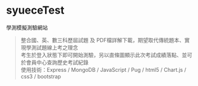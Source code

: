 # syueceTest
學測模擬測驗網站

> 整合國、英、數三科歷屆試題 及 PDF檔詳解下載，期望取代傳統題本、實現學測試題線上考之理念<br>
> 考生於登入狀態下即可開始測驗，另以直條圖顯示此次考試成績落點、並可於會員中心查詢歷史考試紀錄<br>
> 使用技術：Express / MongoDB / JavaScript / Pug / html5 / Chart.js / css3 / bootstrap
